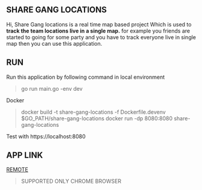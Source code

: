 ## SHARE GANG LOCATIONS
   Hi, Share Gang locations is a real time map based project 
Which is used to __track the team locations live in a single map.__
for example you friends are started to going for some party and
you have to track everyone live in single map then you can use
this application.

## RUN 

Run this application by following command in local environment
> go run main.go -env dev

Docker 
> docker build -t share-gang-locations -f Dockerfile.devenv $GO_PATH/share-gang-locations
> docker run -dp 8080:8080 share-gang-locations

Test with https://localhost:8080

## APP LINK

[REMOTE](https://limitless-gorge-68550.herokuapp.com)

> SUPPORTED ONLY CHROME BROWSER